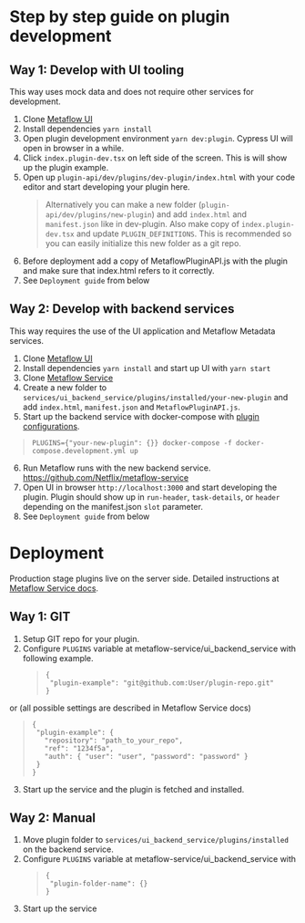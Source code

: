 # Step by step guide on plugin development

## Way 1: Develop with UI tooling

This way uses mock data and does not require other services for development.

1. Clone [Metaflow UI](https://github.com/Netflix/metaflow-ui)
2. Install dependencies `yarn install`
3. Open plugin development environment `yarn dev:plugin`. Cypress UI will open in browser in a while.
4. Click `index.plugin-dev.tsx` on left side of the screen. This is will show up the plugin example.
5. Open up `plugin-api/dev/plugins/dev-plugin/index.html` with your code editor and start developing your plugin here.
   > Alternatively you can make a new folder (`plugin-api/dev/plugins/new-plugin`) and add `index.html` and `manifest.json` like in dev-plugin. Also make copy of `index.plugin-dev.tsx` and update `PLUGIN_DEFINITIONS`. This is recommended so you can easily initialize this new folder as a git repo.
6. Before deployment add a copy of MetaflowPluginAPI.js with the plugin and make sure that index.html refers to it correctly.
7. See `Deployment guide` from below

## Way 2: Develop with backend services

This way requires the use of the UI application and Metaflow Metadata services.

1. Clone [Metaflow UI](https://github.com/Netflix/metaflow-ui)
2. Install dependencies `yarn install` and start up UI with `yarn start`
3. Clone [Metaflow Service](https://github.com/Netflix/metaflow-service)
4. Create a new folder to `services/ui_backend_service/plugins/installed/your-new-plugin` and add `index.html`, `manifest.json` and `MetaflowPluginAPI.js`.
5. Start up the backend service with docker-compose with [plugin configurations](https://github.com/Netflix/metaflow-service/blob/master/services/ui_backend_service/docs/plugins.md).

> `PLUGINS={"your-new-plugin": {}} docker-compose -f docker-compose.development.yml up`

6. Run Metaflow runs with the new backend service. https://github.com/Netflix/metaflow-service
7. Open UI in browser `http://localhost:3000` and start developing the plugin. Plugin should show up in `run-header`, `task-details`, or `header` depending on the manifest.json `slot` parameter.
8. See `Deployment guide` from below

# Deployment

Production stage plugins live on the server side. Detailed instructions at [Metaflow Service docs](https://github.com/Netflix/metaflow-service/blob/master/services/ui_backend_service/docs/plugins.md).

## Way 1: GIT

1. Setup GIT repo for your plugin.
2. Configure `PLUGINS` variable at metaflow-service/ui_backend_service with following example.
   > ```
   > {
   >  "plugin-example": "git@github.com:User/plugin-repo.git"
   > }
   > ```

or (all possible settings are described in Metaflow Service docs)

> ```
> {
>  "plugin-example": {
>    "repository": "path_to_your_repo",
>    "ref": "1234f5a",
>    "auth": { "user": "user", "password": "password" }
>  }
> }
> ```

3. Start up the service and the plugin is fetched and installed.

## Way 2: Manual

1. Move plugin folder to `services/ui_backend_service/plugins/installed` on the backend service.
2. Configure `PLUGINS` variable at metaflow-service/ui_backend_service with
   > ```
   > {
   >  "plugin-folder-name": {}
   > }
   > ```
3. Start up the service
